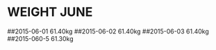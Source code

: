 # WEIGHT JUNE
##2015-06-01  61.40kg
##2015-06-02  61.40kg
##2015-06-03  61.40kg
##2015-060-5  61.30kg
